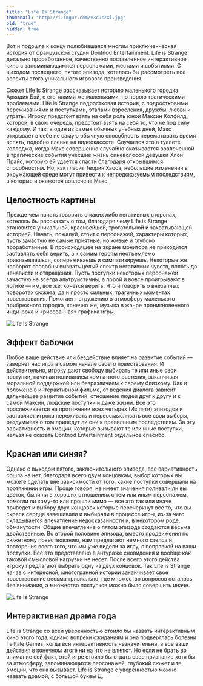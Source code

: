 ```yaml
---
title: "Life Is Strange"
thumbnail: "http://i.imgur.com/v3c9cZXl.jpg"
old: "true"
hidden: true
---
```


Вот и подошла к концу полюбившаяся многим приключенческая история от французской студии Dontnod Entertainment. Life is Strange детально проработанное, качественно поставленное интерактивное кино с запоминающимися персонажами, местами и событиями. С выходом последнего, пятого эпизода, хотелось бы рассмотреть все аспекты этого уникального игрового произведения.

Сюжет Life Is Strange рассказывает историю маленького городка Аркадия Бэй, с его такими же маленькими, но порою трагическими проблемами. Life is Strange подростковая история, с подростковыми переживаниями и поступками, этапами взросления, дружбы, любви и утраты. Игроку предстоит взять на себя роль юной Максин Колфилд, которой, в свою очередь, предстоит взять на себя то, что не под силу каждому. И так, в один из самых обычных учебных дней, Макс открывает в себе не самую обычную способность перематывать время вспять, подобно пленке на видеокассете. Случается это в туалете колледжа, когда Макс совершенно случайно оказывается вовлеченной в трагические события унесшие жизнь синеволосой девушки Хлои Прайс, которую ей удается спасти благодаря открывшимся способностям. Но, как гласит Теория Хаоса, небольшие изменения в окружающей среде могут привести к непредсказуемым последствиям, в которые и окажется вовлечена Макс.

## Целостность картины

Прежде чем начать говорить о каких либо негативных сторонах, хотелось бы рассказать о том, благодаря чему Life is Strange становится уникальной, красивейшей, трогательной и захватывающей историей. Начать, пожалуй, стоит с персонажей, характеры которых, пусть зачастую не самые приятные, но живые и глубоко проработанные. В происходящее на экране монитора не приходится заставлять себя верить, а к самим героям неотъемлемо привязываешься, сопереживаешь и симпатизируешь. Некоторые же наоборот способны вызвать целый спектр негативных чувств, вплоть до ненависти и отвращения. Пусть поступки некоторых персонажей зачастую не всегда альтруистичны, а порой и вовсе проигрывают в логике — им, все же, хочется верить. Что и говорить о внезапных поворотах сюжета, да и просто сильных, трагичных моментах повествования. Помогает погружению в атмосферу маленького прибрежного городка, конечно же, музыка в жанре проникновенного инди-рока и «рисованная» графика игры.

![Life Is Strange](http://i.imgur.com/cHTw1Jk.jpg)

## Эффект бабочки

Любое ваше действие или бездействие влияет на развитие событий — заверяет нас игра в самом начале своего повествования. И действительно, игроку дают свободу выбирать те или иные свои поступки, начиная поливанием комнатного растения, заканчивая моральной поддержкой или безразличием к своему близкому. Как и положено в интерактивном фильме, от ведения диалога зависит дальнейшее развитие событий, отношение людей друг к другу и к самой Максин, людские поступки и даже жизни. Все это прослеживается на протяжении всех четырех (Из пяти) эпизодов и заставляет игрока переживать и переосмысливать все свои выборы, раздумывая о том приведут ли они к правильным последствиям. За эту вариативность и эмоции, которые вызывают те или иные поступки, нельзя не сказать Dontnod Entertainment отдельное спасибо.

## Красная или синяя?

Однако с выходом пятого, заключительного эпизода, все вариативность сошла на нет, благодаря всего двум концовкам, выбор которых вы можете сделать вне зависимости от того, какие поступки совершали на протяжении игры. Проще говоря, не имеет значения поливали ли вы цветок, были ли в хороших отношениях с тем или иным персонажем, помогли ли кому-то или прошли мимо — все это так или иначе приведет к выбору двух концовок которые перечеркнут все то, что вы скрепя сердце взвешивали и выбирали в процессе игры, из-за чего складывается впечатление недосказанности и, в некотором роде, обманутости. Общие впечатление о пятом эпизоде создаются весьма двойственные. Во второй половине эпизода, вместо продвижения по сюжетному повествованию, нам предлагают немного стелса и повторения всего того, что мы уже видели за игру, с поправкой на ваши поступки. Все это представлено в антураже сновидения и вообще как таковой смысловой нагрузки не несет. После всего этого действа игроку предлагают выбрать одну из двух концовок. Так Life is Strange начав с интересной, многогранной истории заканчивает свое повествование весьма тривиально, где множество вопросов осталось без внимания, а множество поступков можно было совершить иначе.

![Life Is Strange](http://i.imgur.com/E3xo7iI.jpg)

## Интерактивная драма года

Life is Strange со всей уверенностью стоило бы назвать интерактивным кино этого года, однако вопреки ожиданиям и она подверглась болезни Telltale Games, когда вся интерактивность незначительна, а все ваши действия в конечном итоге ни на что не влияют. Но если не брать во внимание сей факт, этой игре стоило бы отдать свое признание хотя бы за атмосферу, запоминающихся персонажей, глубокий сюжет и те эмоции, что она вызывает. Life is Strange с уверенностью можно назвать драмой, с большой буквы Д.